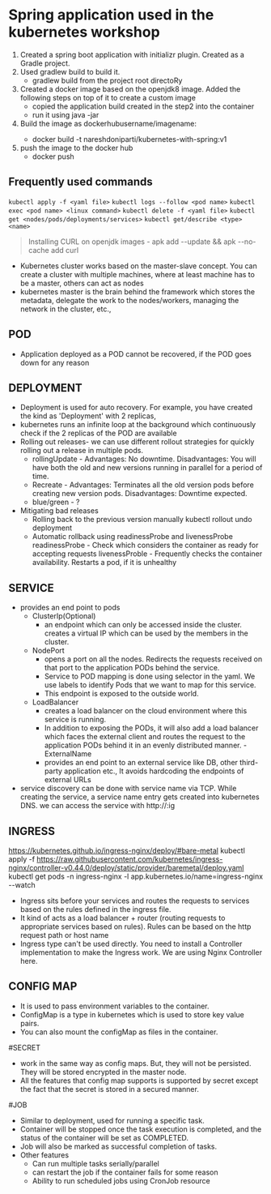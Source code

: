 # Spring application used in the kubernetes workshop
1. Created a spring boot application with initializr plugin. Created as a Gradle project.
2. Used gradlew build to build it.
    * gradlew build from the project root directoRy
3. Created a docker image based on the openjdk8 image.
Added the following steps on top of it to create a custom image   
    * copied the application build created in the step2 into the container
    * run it using java -jar
4. Build the image as dockerhubusername/imagename:<tag or version>
   * docker build -t nareshdoniparti/kubernetes-with-spring:v1
5. push the image to the docker hub
   * docker push <image name>

## Frequently used commands 
`kubectl apply -f <yaml file>`
`kubectl logs --follow <pod name>`
`kubectl exec <pod name> <linux command>`
`kubectl delete -f <yaml file>`
`kubectl get <nodes/pods/deployments/services>`
`kubectl get/describe <type> <name>`

> Installing CURL on openjdk images -  apk add --update && apk --no-cache add curl

- Kubernetes cluster works based on the master-slave concept. You can create a cluster with multiple machines, 
where at least machine has to be a master, others can act as nodes
- kubernetes master is the brain behind the framework which stores the metadata, delegate the work to the nodes/workers, 
  managing the network in the cluster, etc.,
## POD
- Application deployed as a POD cannot be recovered, if the POD goes down for any reason
## DEPLOYMENT  
- Deployment is used for auto recovery. For example, you have created the kind as 'Deployment' with 2 replicas,
- kubernetes runs an infinite loop at the background which continuously check if the 2 replicas of the POD are available
- Rolling out releases- we can use different rollout strategies for quickly rolling out a release in multiple pods.
   - rollingUpdate - Advantages: No downtime. Disadvantages: You will have both the old and new versions running in parallel for a period of time.  
   - Recreate - Advantages: Terminates all the old version pods before creating new version pods. Disadvantages: Downtime expected.
   - blue/green - ? 
- Mitigating bad releases 
     - Rolling back to the previous version manually
         kubectl rollout undo deployment <deployment name>
     - Automatic rollback using readinessProbe and livenessProbe
       readinessProbe - Check which considers the container as ready for accepting requests
       livenessProble - Frequently checks the container availability. Restarts a pod, if it is unhealthy
## SERVICE
- provides an end point to pods
    - ClusterIp(Optional)
      - an endpoint which can only be accessed inside the cluster. creates a virtual IP which can be used by the members in the cluster. 
    - NodePort
      - opens a port on all the nodes. Redirects the requests received on that port to the application PODs behind the service. 
      - Service to POD mapping is done using selector in the yaml. We use labels to identify Pods that we want to map for this service. 
      - This endpoint is exposed to the outside world.
    - LoadBalancer
       - creates a load balancer on the cloud environment where this service is running.
       - In addition to exposing the PODs, it will also add a load balancer which faces the external client and routes the request to the
    application PODs behind it in an evenly distributed manner.
    -ExternalName
        - provides an end point to an external service like DB, other third-party application etc., It avoids hardcoding the endpoints of external URLs 
- service discovery can be done with service name via TCP. While creating the service, a service name entry gets created into kubernetes DNS. we can 
access the service with http://<service name>:<application port>ig
  
## INGRESS
https://kubernetes.github.io/ingress-nginx/deploy/#bare-metal
kubectl apply -f https://raw.githubusercontent.com/kubernetes/ingress-nginx/controller-v0.44.0/deploy/static/provider/baremetal/deploy.yaml
kubectl get pods -n ingress-nginx -l app.kubernetes.io/name=ingress-nginx --watch
- Ingress sits before your services and routes the requests to services based on the rules defined in the ingress file. 
- It kind of acts as a load balancer + router (routing requests to appropriate services based on rules). Rules can be based on the 
http request path or  host name
- Ingress type can't be used directly. You need to install a Controller implementation to make the Ingress work. We are using Nginx Controller here.

## CONFIG MAP
- It is used to pass environment variables to the container. 
- ConfigMap is a type in kubernetes which is used to store key value pairs. 
- You can also mount the configMap as files in the container. 

#SECRET
- work in the same way as config maps. But, they will not be persisted. They will be stored encrypted in the master node. 
- All the features that config map supports is supported by secret except the fact that the secret is stored in a secured manner.

#JOB
- Similar to deployment, used for running a specific task.
- Container will be stopped once the task execution is completed, and the status of the container will be set as COMPLETED.
- Job will also be marked as successful completion of tasks.
- Other features
    - Can run multiple tasks serially/parallel
    - can restart the job if the container fails for some reason
    - Ability to run scheduled jobs using CronJob resource


